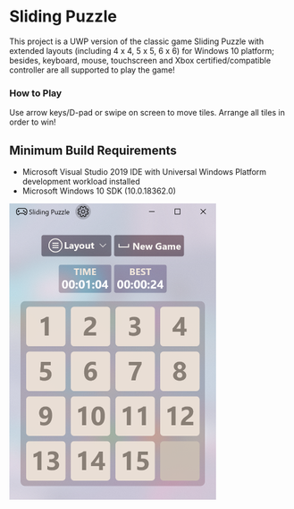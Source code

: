 # Sliding Puzzle

This project is a UWP version of the classic game Sliding Puzzle with extended layouts (including 4 x 4, 5 x 5, 6 x 6) for Windows 10 platform; besides, keyboard, mouse, touchscreen and Xbox certified/compatible controller are all supported to play the game!

### How to Play
Use arrow keys/D-pad or swipe on screen to move tiles. Arrange all tiles in order to win!

## Minimum Build Requirements
* Microsoft Visual Studio 2019 IDE with Universal Windows Platform development workload installed
* Microsoft Windows 10 SDK (10.0.18362.0)

<img src="Snapshots/Sliding-Puzzle.png" width="370"/>